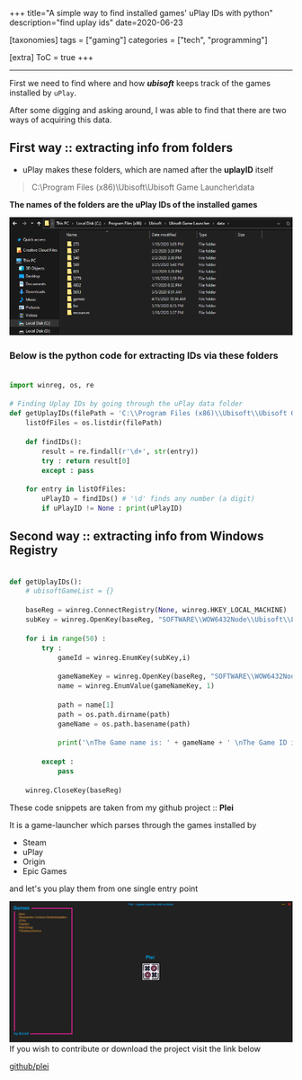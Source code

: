 +++
title="A simple way to find installed games' uPlay IDs with python"
description="find uplay ids"
date=2020-06-23

[taxonomies]
tags = ["gaming"]
categories = ["tech", "programming"]

[extra]
ToC = true
+++

---

First we need to find where and how ***ubisoft*** keeps track of the games installed by `uPlay`.

After some digging and asking around, I was able to find that there are two ways of acquiring this data.

## First way :: extracting info from folders

* uPlay makes these folders, which are named after the __uplayID__ itself

> C:\\Program Files (x86)\\Ubisoft\\Ubisoft Game Launcher\\data

**The names of the folders are the uPlay IDs of the installed games**

![alt text](A2bQ5J1.png)

### Below is the python code for extracting IDs via these folders

```py

import winreg, os, re

# Finding Uplay IDs by going through the uPlay data folder
def getUplayIDs(filePath = 'C:\\Program Files (x86)\\Ubisoft\\Ubisoft Game Launcher\\data'):
    listOfFiles = os.listdir(filePath)

    def findIDs():
        result = re.findall(r'\d+', str(entry))
        try : return result[0]
        except : pass

    for entry in listOfFiles:
        uPlayID = findIDs() # '\d' finds any number (a digit)
        if uPlayID != None : print(uPlayID)
```

## Second way :: extracting info from Windows Registry

```py

def getUplayIDs():
    # ubisoftGameList = {}

    baseReg = winreg.ConnectRegistry(None, winreg.HKEY_LOCAL_MACHINE)
    subKey = winreg.OpenKey(baseReg, "SOFTWARE\\WOW6432Node\\Ubisoft\\Launcher\\Installs\\")

    for i in range(50) :
        try :
            gameId = winreg.EnumKey(subKey,i)

            gameNameKey = winreg.OpenKey(baseReg, "SOFTWARE\\WOW6432Node\\Ubisoft\\Launcher\\Installs\\" + gameId + "\\")
            name = winreg.EnumValue(gameNameKey, 1)

            path = name[1]
            path = os.path.dirname(path)
            gameName = os.path.basename(path)

            print('\nThe Game name is: ' + gameName + ' \nThe Game ID is: ' + gameId)
            
        except :
            pass

    winreg.CloseKey(baseReg)
```

These code snippets are taken from my github project :: **Plei** 

It is a game-launcher which parses through the games installed by 

- Steam
- uPlay
- Origin
- Epic Games

and let's you play them from one single entry point

![Plei](https://raw.githubusercontent.com/sakshatshinde/Plei/master/plei.png)
If you wish to contribute or download the project visit the link below

[github/plei](https://github.com/sakshatshinde/Plei)